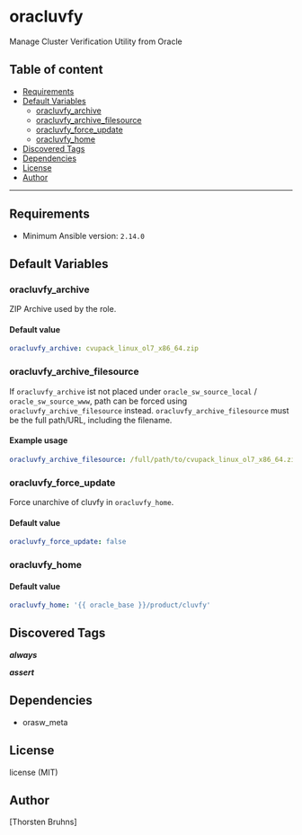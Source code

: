 # oracluvfy

Manage Cluster Verification Utility from Oracle

## Table of content

- [Requirements](#requirements)
- [Default Variables](#default-variables)
  - [oracluvfy_archive](#oracluvfy_archive)
  - [oracluvfy_archive_filesource](#oracluvfy_archive_filesource)
  - [oracluvfy_force_update](#oracluvfy_force_update)
  - [oracluvfy_home](#oracluvfy_home)
- [Discovered Tags](#discovered-tags)
- [Dependencies](#dependencies)
- [License](#license)
- [Author](#author)

---

## Requirements

- Minimum Ansible version: `2.14.0`

## Default Variables

### oracluvfy_archive

ZIP Archive used by the role.

#### Default value

```YAML
oracluvfy_archive: cvupack_linux_ol7_x86_64.zip
```

### oracluvfy_archive_filesource

If `oracluvfy_archive` ist not placed under `oracle_sw_source_local` / `oracle_sw_source_www`,
path can be forced using `oracluvfy_archive_filesource` instead.
`oracluvfy_archive_filesource` must be the full path/URL, including the filename.

#### Example usage

```YAML
oracluvfy_archive_filesource: /full/path/to/cvupack_linux_ol7_x86_64.zip
```

### oracluvfy_force_update

Force unarchive of cluvfy in `oracluvfy_home`.

#### Default value

```YAML
oracluvfy_force_update: false
```

### oracluvfy_home

#### Default value

```YAML
oracluvfy_home: '{{ oracle_base }}/product/cluvfy'
```

## Discovered Tags

**_always_**

**_assert_**


## Dependencies

- orasw_meta

## License

license (MIT)

## Author

[Thorsten Bruhns]

